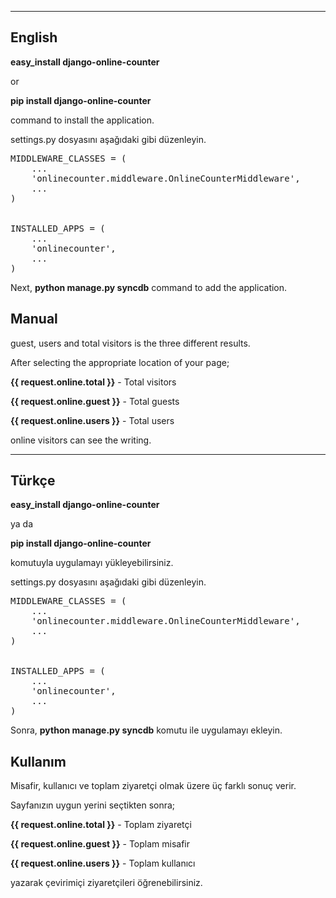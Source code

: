 --------------
English
--------------

**easy_install django-online-counter**

or

**pip install django-online-counter**

command to install the application.

settings.py dosyasını aşağıdaki gibi düzenleyin.

<pre>
MIDDLEWARE_CLASSES = (
    ...
    'onlinecounter.middleware.OnlineCounterMiddleware',
    ...
)


INSTALLED_APPS = (
    ...
    'onlinecounter',
    ...
)
</pre>

Next, **python manage.py syncdb** command to add the application.

Manual
--------

guest, users and total visitors is the three different results.

After selecting the appropriate location of your page;

**{{ request.online.total }}** - Total visitors

**{{ request.online.guest }}** - Total guests

**{{ request.online.users }}** - Total users


online visitors can see the writing.

--------------
Türkçe
--------------

**easy_install django-online-counter**

ya da

**pip install django-online-counter**

komutuyla uygulamayı yükleyebilirsiniz.

settings.py dosyasını aşağıdaki gibi düzenleyin.

<pre>
MIDDLEWARE_CLASSES = (
    ...
    'onlinecounter.middleware.OnlineCounterMiddleware',
    ...
)


INSTALLED_APPS = (
    ...
    'onlinecounter',
    ...
)
</pre>

Sonra, **python manage.py syncdb** komutu ile uygulamayı ekleyin.

Kullanım
--------

Misafir, kullanıcı ve toplam ziyaretçi olmak üzere üç farklı sonuç verir.

Sayfanızın uygun yerini seçtikten sonra;

**{{ request.online.total }}** - Toplam ziyaretçi

**{{ request.online.guest }}** - Toplam misafir

**{{ request.online.users }}** - Toplam kullanıcı

yazarak çevirimiçi ziyaretçileri öğrenebilirsiniz.